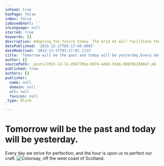 ```yaml
---
inFeed: true
hasPage: false
inNav: false
isBasedOnUrl: ''
inLanguage: null
starred: true
keywords: []
description: Adopting the future today. The Grid AI will facilitate the design and allow more time to elaborate.
datePublished: '2015-12-17T03:17:49.999Z'
dateModified: '2015-12-17T03:17:02.172Z'
title: 'Tomorrow will be the past and today will be yesterday.Every day we strive for perfection, and the hour is upon us to perfect our craft.'
author: []
sourcePath: _posts/2015-12-12-d507785e-9d74-4d4b-9166-88076b236847.md
published: true
authors: []
publisher:
  name: null
  domain: null
  url: null
  favicon: null
_type: Blurb

---
```

# Tomorrow will be the past and today will be yesterday.  
Every day we strive for perfection, and the hour is upon us to perfect our craft.
![Colonsay, off the west coast of Scotland.](https://the-grid-user-content.s3-us-west-2.amazonaws.com/d283c299-cce8-4c37-b492-549bfb45777c.jpg)